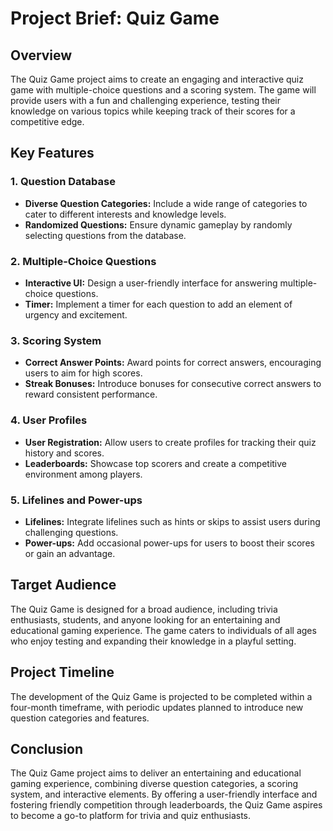 # Project Brief: Quiz Game

## Overview

The Quiz Game project aims to create an engaging and interactive quiz game with multiple-choice questions and a scoring system. The game will provide users with a fun and challenging experience, testing their knowledge on various topics while keeping track of their scores for a competitive edge.

## Key Features

### 1. Question Database

- **Diverse Question Categories:** Include a wide range of categories to cater to different interests and knowledge levels.
- **Randomized Questions:** Ensure dynamic gameplay by randomly selecting questions from the database.

### 2. Multiple-Choice Questions

- **Interactive UI:** Design a user-friendly interface for answering multiple-choice questions.
- **Timer:** Implement a timer for each question to add an element of urgency and excitement.

### 3. Scoring System

- **Correct Answer Points:** Award points for correct answers, encouraging users to aim for high scores.
- **Streak Bonuses:** Introduce bonuses for consecutive correct answers to reward consistent performance.

### 4. User Profiles

- **User Registration:** Allow users to create profiles for tracking their quiz history and scores.
- **Leaderboards:** Showcase top scorers and create a competitive environment among players.

### 5. Lifelines and Power-ups

- **Lifelines:** Integrate lifelines such as hints or skips to assist users during challenging questions.
- **Power-ups:** Add occasional power-ups for users to boost their scores or gain an advantage.

## Target Audience

The Quiz Game is designed for a broad audience, including trivia enthusiasts, students, and anyone looking for an entertaining and educational gaming experience. The game caters to individuals of all ages who enjoy testing and expanding their knowledge in a playful setting.

## Project Timeline

The development of the Quiz Game is projected to be completed within a four-month timeframe, with periodic updates planned to introduce new question categories and features.

## Conclusion

The Quiz Game project aims to deliver an entertaining and educational gaming experience, combining diverse question categories, a scoring system, and interactive elements. By offering a user-friendly interface and fostering friendly competition through leaderboards, the Quiz Game aspires to become a go-to platform for trivia and quiz enthusiasts.
